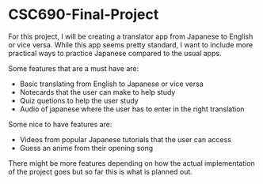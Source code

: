 # CSC690-Final-Project

For this project, I will be creating a translator app from Japanese to English or vice versa. While this app seems pretty standard, I want to include more practical ways to practice Japanese compared to the usual apps. 

Some features that are a must have are:
- Basic translating from English to Japanese or vice versa
- Notecards that the user can make to help study
- Quiz quetions to help the user study
- Audio of japanese where the user has to enter in the right translation

Some nice to have features are:
- Videos from popular Japanese tutorials that the user can access
- Guess an anime from their opening song

There might be more features depending on how the actual implementation of the project goes but so far this is what is planned out.
